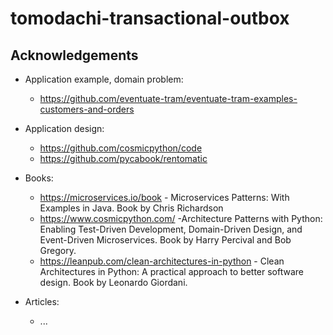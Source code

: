 # tomodachi-transactional-outbox

## Acknowledgements

- Application example, domain problem:

  - <https://github.com/eventuate-tram/eventuate-tram-examples-customers-and-orders>

- Application design:

  - <https://github.com/cosmicpython/code>
  - <https://github.com/pycabook/rentomatic>

- Books:

  - <https://microservices.io/book> - Microservices Patterns: With Examples in Java.
    Book by Chris Richardson
  - <https://www.cosmicpython.com/> -Architecture Patterns with Python:
    Enabling Test-Driven Development, Domain-Driven Design,
    and Event-Driven Microservices. Book by Harry Percival and Bob Gregory.
  - <https://leanpub.com/clean-architectures-in-python> - Clean Architectures in Python:
    A practical approach to better software design. Book by Leonardo Giordani.

- Articles:
  - ...
